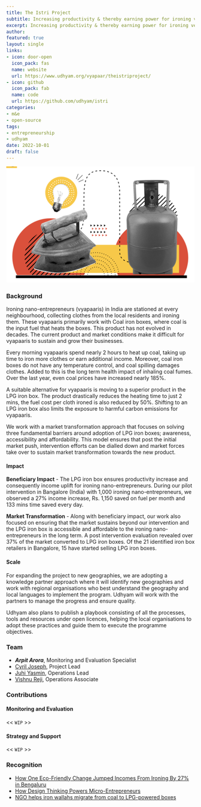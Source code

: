```yaml
---
title: The Istri Project
subtitle: Increasing productivity & thereby earning power for ironing vendors, by driving conversion to a superior product from their current traditional coal iron boxes.
excerpt: Increasing productivity & thereby earning power for ironing vendors, by driving conversion to a superior product from their current traditional coal iron boxes.
author:
featured: true
layout: single
links:
- icon: door-open
  icon_pack: fas
  name: website
  url: https://www.udhyam.org/vyapaar/theistriproject/
- icon: github
  icon_pack: fab
  name: code
  url: https://github.com/udhyam/istri
categories:
- m&e
- open-source
tags:
- entrepreneurship
- udhyam
date: 2022-10-01
draft: false
---
```


![Istri Logo](featured.png)

### Background

Ironing nano-entrepreneurs (vyapaaris) in India are stationed at every neighbourhood, collecting clothes from the local residents and ironing them. These vyapaaris primarily work with Coal iron boxes, where coal is the input fuel that heats the boxes. This product has not evolved in decades. The current product and market conditions make it difficult for vyapaaris to sustain and grow their businesses.

Every morning vyapaaris spend nearly 2 hours to heat up coal, taking up time to iron more clothes or earn additional income. Moreover, coal iron boxes do not have any temperature control, and coal spilling damages clothes. Added to this is the long term health impact of inhaling coal fumes. Over the last year, even coal prices have increased nearly 185%.

A suitable alternative for vyapaaris is moving to a superior product in the LPG iron box. The product drastically reduces the heating time to just 2 mins, the fuel cost per cloth ironed is also reduced by 50%. Shifting to an LPG iron box also limits the exposure to harmful carbon emissions for vyapaaris.

We work with a market transformation approach that focuses on solving three fundamental barriers around adoption of LPG iron boxes; awareness, accessibility and affordability. This model ensures that post the initial market push, intervention efforts can be dialled down and market forces take over to sustain market transformation towards the new product.

#### Impact

**Beneficiary Impact** - The LPG iron box ensures productivity increase and consequently income uplift for ironing nano-entrepreneurs. During our pilot intervention in Bangalore (India) with 1,000 ironing nano-entrepreneurs, we observed a 27% income increase, Rs. 1,150 saved on fuel per month and 133 mins time saved every day.

**Market Transformation** - Along with beneficiary impact, our work also focused on ensuring that the market sustains beyond our intervention and the LPG iron box is accessible and affordable to the ironing nano-entrepreneurs in the long term. A post intervention evaluation revealed over 37% of the market converted to LPG iron boxes. Of the 21 identified iron box retailers in Bangalore, 15 have started selling LPG iron boxes.

#### Scale

For expanding the project to new geographies, we are adopting a knowledge partner approach where it will identify new geographies and work with regional organisations who best understand the geography and local languages to implement the program. Udhyam will work with the partners to manage the progress and ensure quality. 

Udhyam also plans to publish a playbook consisting of all the processes, tools and resources under open licences, helping the local organisations to adopt these practices and guide them to execute the programme objectives. 

### Team

- **_Arpit Arora_**, Monitoring and Evaluation Specialist
- [Cyril Joseph](), Project Lead
- [Juhi Yasmin](), Operations Lead
- [Vishnu Reji](), Operations Associate

### Contributions

#### Monitoring and Evaluation

<< `WIP` >>

#### Strategy and Support

<< `WIP` >>

### Recognition

- [How One Eco-Friendly Change Jumped Incomes From Ironing By 27% in Bengaluru](https://www.thebetterindia.com/201894/bengaluru-ironing-clothes-cost-income-system-coal-iron-press-eco-friendly/)
- [How Design Thinking Powers Micro-Entrepreneurs](https://thehardcopy.co/how-design-thinking-powers-micro-entrepreneurs/)
- [NGO helps iron wallahs migrate from coal to LPG-powered boxes](https://www.thehindu.com/news/cities/bangalore/ngo-helps-iron-wallahs-migrate-from-coal-to-lpg-powered-boxes/article37948615.ece)
